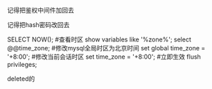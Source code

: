 记得把鉴权中间件加回去

记得把hash密码改回去

SELECT NOW();
#查看时区
show variables like '%zone%';
select @@time_zone;
#修改mysql全局时区为北京时间
set global time_zone = '+8:00';
#修改当前会话时区
set time_zone = '+8:00';
#立即生效
flush privileges;





deleted的